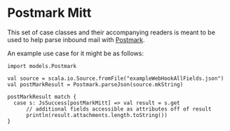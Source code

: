 # Postmark Mitt

This set of case classes and their accompanying readers is meant to be used to help parse inbound mail with [Postmark](http://developer.postmarkapp.com/developer-process-parse.html).  

An example use case for it might be as follows:

    import models.Postmark
    
    val source = scala.io.Source.fromFile("exampleWebHookAllFields.json")
    val postMarkResult = Postmark.parseJson(source.mkString)
    
    postMarkResult match {
      case s: JsSuccess[postMarkMitt] => val result = s.get
          // additional fields accessible as attributes off of result
          println(result.attachments.length.toString())
    }
